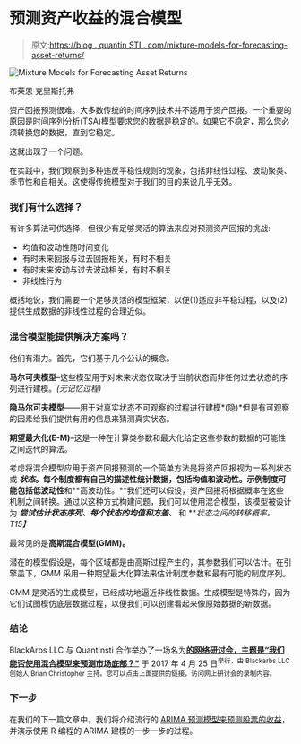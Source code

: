# 预测资产收益的混合模型

> 原文:[https://blog . quantin STI . com/mixture-models-for-forecasting-asset-returns/](https://blog.quantinsti.com/mixture-models-for-forecasting-asset-returns/)

![Mixture Models for Forecasting Asset Returns](../Images/d63d1cb02e958e5b717936d9a3bd8821.png)

布莱恩·克里斯托弗

资产回报预测很难。大多数传统的时间序列技术并不适用于资产回报。一个重要的原因是时间序列分析(TSA)模型要求您的数据是稳定的。如果它不稳定，那么您必须转换您的数据，直到它稳定。

这就出现了一个问题。

在实践中，我们观察到多种违反平稳性规则的现象，包括非线性过程、波动聚类、季节性和自相关。这使得传统模型对于我们的目的来说几乎无效。

### 我们有什么选择？

有许多算法可供选择，但很少有足够灵活的算法来应对预测资产回报的挑战:

*   均值和波动性随时间变化
*   有时未来回报与过去回报相关，有时不相关
*   有时未来波动与过去波动相关，有时不相关
*   非线性行为

概括地说，我们需要一个足够灵活的模型框架，以便(1)适应非平稳过程，以及(2)提供生成数据的非线性过程的合理近似。

### 混合模型能提供解决方案吗？

他们有潜力。首先，它们基于几个公认的概念。

**马尔可夫模型**–这些模型用于对未来状态仅取决于当前状态而非任何过去状态的序列进行建模。*(无记忆过程)*

**隐马尔可夫模型**——用于对真实状态不可观察的过程进行建模*(隐)*但是有可观察的因素给我们提供有用的信息来猜测真实状态。

**期望最大化(E-M)**–这是一种在计算类参数和最大化给定这些参数的数据的可能性之间迭代的算法。

考虑将混合模型应用于资产回报预测的一个简单方法是将资产回报视为一系列状态或 ***状态*。**每个制度都有自己的描述性统计数据，包括均值和波动性。示例制度可能包括**低波动性**和**高波动性。**我们还可以假设，资产回报将根据概率在这些机制之间转换。通过以这种方式构建问题，我们可以使用混合模型，该模型被设计为 ***尝试估计状态序列、每个状态的均值和方差、*** 和 ***状态之间的转移概率。*T15】**

最常见的是**高斯混合模型(GMM)。**

潜在的模型假设是，每个区域都是由高斯过程产生的，其参数我们可以估计。在引擎盖下，GMM 采用一种期望最大化算法来估计制度参数和最有可能的制度序列。

GMM 是灵活的生成模型，已经成功地逼近非线性数据。生成模型是特殊的，因为它们试图模仿底层数据过程，以便我们可以创建看起来像原始数据的新数据。

### **结论**

BlackArbs LLC 与 QuantInsti 合作举办了一场名为[**的网络研讨会，主题是“我们能否使用混合模型来预测市场底部？”**](https://blog.quantinsti.com/mixture-models-webinar-25-apr-2017/) 于 2017 年 4 月 25 日<sup>举行，由 Blackarbs LLC 创始人 Brian Christopher 主持。您可以点击上面提供的链接，访问网上研讨会的录制内容。</sup>

### **下一步**

在我们的下一篇文章中，我们将介绍流行的 [ARIMA 预测模型来预测股票的收益](https://blog.quantinsti.com/forecasting-stock-returns-using-arima-model/)，并演示使用 R 编程的 ARIMA 建模的一步一步的过程。